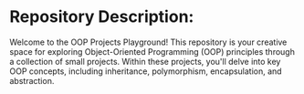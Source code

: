 ﻿# Repository Description:
Welcome to the OOP Projects Playground! This repository is your creative space for exploring Object-Oriented Programming (OOP) principles through a collection of small projects. Within these projects, you'll delve into key OOP concepts, including inheritance, polymorphism, encapsulation, and abstraction.
